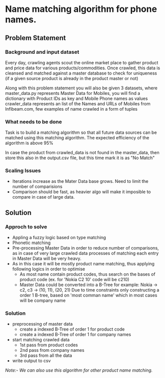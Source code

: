 # Name matching algorithm for phone names.

## Problem Statement

### Background and input dataset 
Every day, crawling agents scout the online market place to gather product and price data for various products/commodities. Once crawled, this data is cleansed and matched against a master database to check for uniqueness (if a given source product is already in the product master or not)  

Along with this problem statement you will also be given 3 datasets, where 
master_data.py represents Master Data for Mobiles, you will find a dictionary with Product IDs as key and Mobile Phone names as values
crawler_data represents an list of the Names and URLs of Mobiles from Infibeam.com, few examples of name crawled in a form of tuples

### What needs to be done
Task is to build a matching algorithm so that all future data sources can be matched using this matching algorithm. The expected efficiency of the algorithm is above 95%

In case the product from crawled_data is not found in the master_data, then store this also in the output.csv file, but this time mark it is as "No Match"


### Scaling Issues
* Iterations increase as the Mater Data base grows. Need to limit the number of comparisions
* Comparison should be fast, as heavier algo will make it imposible to compare in case of large data.

## Solution

### Approch to solve
* Appling a fuzzy logic based on type matching
* Phonetic matching
* Pre-processing Master Data in order to reduce number of comparisons, 
	as in case of very large crawled data processes of matching each entry in Master Data will be very heavy.
* As in this case it will be mostly product name matching, thus applying following logics in order to optimise
	* As most name contain product codes, thus search on the bases of product code (ex. for 'Nokia C2 10' code will be c210)
	* Master Data could be converted into a B-Tree
		for example: Nokia -> c2, c3 -> (10, 11), (20, 21)
		Due to time constraints only constructing a order 1 B-tree, 
		based on 'most comman name' which in most cases will be company name

### Solution
* preprocessing of master data
	* create a indexed B-Tree of order 1 for product code
	* create a indexed B-Tree of order 1 for company names
* start matching crawled data
	* 1st pass from product codes
	* 2nd pass from company names
	* 3rd pass from all the data
* write output to csv


*Note:- We can also use this algorithm for other product name matching.*